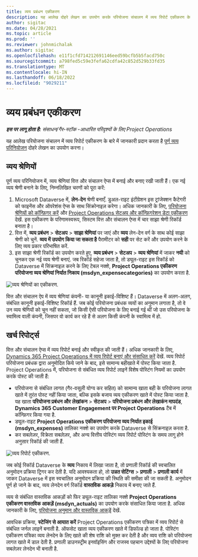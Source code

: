 ```yaml
---
title: व्यय प्रबंधन एकीकरण
description: यह आलेख दोहरे लेखन का उपयोग करके परियोजना संचालन में व्यय रिपोर्ट एकीकरण के बारे में जानकारी प्रदान करता है।
author: sigitac
ms.date: 04/28/2021
ms.topic: article
ms.prod: ''
ms.reviewer: johnmichalak
ms.author: sigitac
ms.openlocfilehash: e11f1cfd714212691146eed59bcfb5b5facd750c
ms.sourcegitcommit: a798fed5c59e3fefa62cdfa42c852d529b33fd35
ms.translationtype: MT
ms.contentlocale: hi-IN
ms.lasthandoff: 06/18/2022
ms.locfileid: "9029211"
---
```

# <a name="expense-management-integration"></a>व्यय प्रबंधन एकीकरण

_**इस पर लागू होता है:** संसाधन/गैर-स्टॉक -आधारित परिदृश्यों के लिए Project Operations_

यह आलेख परियोजना संचालन में व्यय रिपोर्ट एकीकरण के बारे में जानकारी प्रदान करता है [पूर्ण व्यय परिनियोजन](../expense/expense-overview.md) दोहरे लेखन का उपयोग करना।

## <a name="expense-categories"></a>व्यय श्रेणियों

पूर्ण व्यय परिनियोजन में, व्यय श्रेणियां वित्त और संचालन ऐप्स में बनाई और बनाए रखी जाती हैं। एक नई व्यय श्रेणी बनाने के लिए, निम्नलिखित चरणों को पूरा करें:

1. Microsoft Dataverse में, **लेन-देन** श्रेणी बनाएँ. डुअल-राइट इंटीग्रेशन इस ट्रांजेक्शन कैटेगरी को फाइनेंस और ऑपरेशंस ऐप्स के साथ सिंक्रोनाइज़ करेगा। अधिक जानकारी के लिए, [परियोजना श्रेणियों को कॉन्फ़िगर करें](/dynamics365/project-operations/project-accounting/configure-project-categories) और [Project Operations सेटअप और कॉन्फ़िगरेशन डेटा एकीकरण](resource-dual-write-setup-integration.md) देखें. इस एकीकरण के परिणामस्वरूप, सिस्टम वित्त और संचालन ऐप्स में चार साझा श्रेणी रिकॉर्ड बनाता है।
2. वित्त में, **व्यय प्रबंधन** > **सेटअप** > **साझा श्रेणियां** पर जाएं और **व्यय** लेन-देन वर्ग के साथ कोई साझा श्रेणी को चुनें. **व्यय में उपयोग किया जा सकता है** पैरामीटर को **सही** पर सेट करें और उपयोग करने के लिए व्यय प्रकार परिभाषित करें.
3. इस साझा श्रेणी रिकॉर्ड का उपयोग करते हुए, **व्यय प्रबंधन** > **सेटअप** > **व्यय श्रेणियां** में जाकर **नयी** को चुनकर एक नई व्यय श्रेणी बनाएं. जब रिकॉर्ड सहेजा जाता है, तो ड्यूल-राइट इस रिकॉर्ड को Dataverse में सिंक्रनाइज़ करने के लिए टेबल नक्शे, **Project Operations एकीकरण परियोजना व्यय श्रेणियां निर्यात निकाय (msdyn\_expensecategories)** का उपयोग करता है.

  ![व्यय श्रेणियों का एकीकरण.](./media/DW6ExpenseCategories.png)

वित्त और संचालन ऐप में व्यय श्रेणियां कंपनी- या कानूनी इकाई-विशिष्ट हैं। Dataverse में अलग-अलग, संबंधित कानूनी इकाई-विशिष्ट रिकॉर्ड हैं. जब कोई परियोजना प्रबंधक व्ययों का अनुमान लगाता है, तो वे उन व्यय श्रेणियों को चुन नहीं सकता, जो किसी ऐसी परियोजना के लिए बनाई गई थीं जो उस परियोजना के स्वामित्व वाली कंपनी, जिसपर वो कार्य कर रहे हैं से अलग किसी कंपनी के स्वामित्व में हो. 

## <a name="expense-reports"></a>खर्च रिपोर्ट्स

वित्त और संचालन ऐप्स में व्यय रिपोर्ट बनाई और स्वीकृत की जाती हैं। अधिक जानकारी के लिए, [Dynamics 365 Project Operations में व्यय रिपोर्ट बनाएं और संसाधित करें](/learn/modules/create-process-expense-reports/) देखें. व्यय रिपोर्ट परियोजना प्रबंधक द्वारा अनुमोदित किये जाने के बाद, इसे सामान्य बहीखाते में पोस्ट किया जाता है. Project Operations में, परियोजना से संबंधित व्यय रिपोर्ट लाइनें विशेष पोस्टिंग नियमों का उपयोग करके पोस्ट की जाती हैं:

  - परियोजना से संबंधित लागत (गैर-वसूली योग्य कर सहित) को सामान्य खाता बही के परियोजना लागत खाते में तुरंत पोस्ट नहीं किया जाता, बल्कि इसके बजाय व्यय एकीकरण खाते में पोस्ट किया जाता है. यह खाता **परियोजना प्रबंधन और लेखांकन** > **सेटअप** > **परियोजना प्रबंधन और लेखाकंन मापदंड**, **Dynamics 365 Customer Engagement पर Project Operations** टैब में कॉन्फ़िगर किया गया है.
  - ड्यूल-राइट **Project Operations एकीकरण परियोजना व्यय निर्यात इकाई (msdyn\_expenses)** तालिका नक्शे का उपयोग करके Dataverse से सिंक्रनाइज़ करता है.
  - कर सबलेज़र, विक्रेता सबलेज़र, और अन्य वित्तीय पोस्टिंग व्यय रिपोर्ट पोस्टिंग के समय लागु होने अनुसार रिकॉर्ड की जाती हैं.

  ![व्यय रिपोर्ट एकीकरण.](./media/DW6ExpenseReports.png)

जब कोई रिकॉर्ड Dataverse के **व्यय** निकाय में लिखा जाता है, तो प्रणाली रिकॉर्ड की स्वचालित अनुमोदन प्रक्रिया ट्रिगर कर देती है. यदि आवश्यकता हो, तो **उन्नत सेटिंग्स** > **प्रणाली** > **प्रणाली कार्य** में जाकर Dataverse में इस स्वचालित अनुमोदन प्रक्रिया की स्थिति की समीक्षा की जा सकती है. अनुमोदन पूर्ण हो जाने के बाद, व्यय लेनदेन वर्ग रिकॉर्ड **वास्तविक आकड़े** निकाय में बनाए जाते हैं.

व्यय से संबंधित वास्तविक आकड़ों को फिर ड्यूल-राइट तालिका नक्शे **Project Operations एकीकरण वास्तविक आकड़ें (msdyn\_actuals)** का उपयोग करके संसाधित किया जाता है. अधिक जानकारी के लिए, [परियोजना अनुमान और वास्तविक आकड़ें](resource-dual-write-estimates-actuals.md) देखें.

आवधिक प्रक्रिया, **स्टेजिंग से आयात करें** Project Operations एकीकरण पत्रिका में व्यय रिपोर्ट से संबंधित जर्नल लाइनें बनाती है. ऑफसेट खाता व्यय एकीकरण खाते में डिफॉल्ड हो जाता है. पोस्टिंग एकीकरण पत्रिका व्यय लेनदेन के लिए खाते की शेष राशि को मुक्त कर देती है और व्यय राशि को परियोजना लागत खाते में डाल देती है. प्रणाली डाउनस्ट्रीम इनवॉइसिंग और राजस्व पहचान उद्देश्यों के लिए परियोजना सबलेज़र लेनदेन भी बनाती है.
